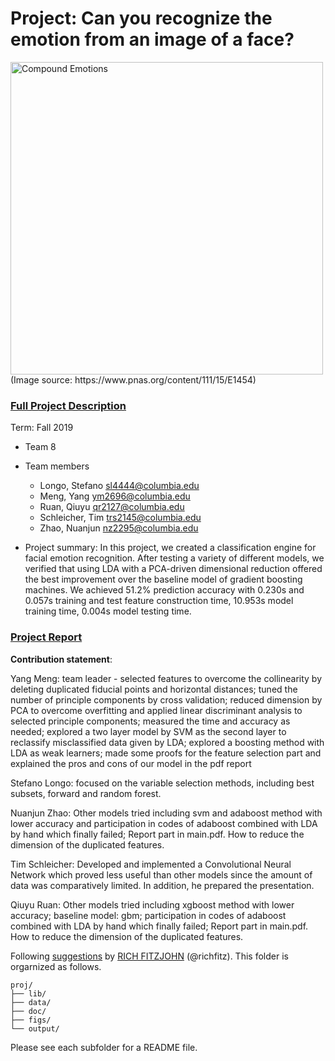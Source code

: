 # Project: Can you recognize the emotion from an image of a face? 
<img src="figs/CE.jpg" alt="Compound Emotions" width="500"/>
(Image source: https://www.pnas.org/content/111/15/E1454)

### [Full Project Description](doc/project3_desc.md)

Term: Fall 2019

+ Team 8
+ Team members
	+ Longo, Stefano sl4444@columbia.edu
	+ Meng, Yang ym2696@columbia.edu
	+ Ruan, Qiuyu qr2127@columbia.edu
	+ Schleicher, Tim trs2145@columbia.edu
	+ Zhao, Nuanjun nz2295@columbia.edu

+ Project summary: In this project, we created a classification engine for facial emotion recognition. After testing a variety of different models, we verified that using LDA with a PCA-driven dimensional reduction offered the best improvement over the baseline model of gradient boosting machines. We achieved 51.2% prediction accuracy with 0.230s and 0.057s training and test feature construction time, 10.953s model training time, 0.004s model testing time.

### [Project Report](doc/Main.html)
	
**Contribution statement**: 

Yang Meng: team leader - selected features to overcome the collinearity by deleting duplicated fiducial points and horizontal distances; tuned the number of principle components by cross validation; reduced dimension by PCA to overcome overfitting and applied linear discriminant analysis to selected principle components; measured the time and accuracy as needed; explored a two layer model by SVM as the second layer to reclassify misclassified data given by LDA; explored a boosting method with LDA as weak learners; made some proofs for the feature selection part and explained the pros and cons of our model in the pdf report

Stefano Longo: focused on the variable selection methods, including best subsets, forward and random forest. 

Nuanjun Zhao: Other models tried including svm and adaboost method with lower accuracy and participation in codes of adaboost combined with LDA by hand which finally failed; Report part in main.pdf. How to reduce the dimension of the duplicated features.

Tim Schleicher: Developed and implemented a Convolutional Neural Network which proved less useful than other models since the amount of data was comparatively limited. In addition, he prepared the presentation. 

Qiuyu Ruan: Other models tried including xgboost method with lower accuracy; baseline model: gbm; participation in codes of adaboost combined with LDA by hand which finally failed; Report part in main.pdf. How to reduce the dimension of the duplicated features.


Following [suggestions](http://nicercode.github.io/blog/2013-04-05-projects/) by [RICH FITZJOHN](http://nicercode.github.io/about/#Team) (@richfitz). This folder is orgarnized as follows.

```
proj/
├── lib/
├── data/
├── doc/
├── figs/
└── output/
```

Please see each subfolder for a README file.
